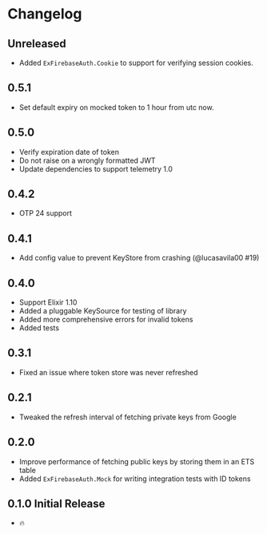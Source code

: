 # Changelog

## Unreleased

- Added `ExFirebaseAuth.Cookie` to support for verifying session cookies.

## 0.5.1

- Set default expiry on mocked token to 1 hour from utc now.

## 0.5.0

- Verify expiration date of token
- Do not raise on a wrongly formatted JWT
- Update dependencies to support telemetry 1.0

## 0.4.2

- OTP 24 support

## 0.4.1

- Add config value to prevent KeyStore from crashing (@lucasavila00 #19)

## 0.4.0

- Support Elixir 1.10
- Added a pluggable KeySource for testing of library
- Added more comprehensive errors for invalid tokens
- Added tests

## 0.3.1

- Fixed an issue where token store was never refreshed

## 0.2.1

- Tweaked the refresh interval of fetching private keys from Google

## 0.2.0

- Improve performance of fetching public keys by storing them in an ETS table
- Added `ExFirebaseAuth.Mock` for writing integration tests with ID tokens

## 0.1.0 Initial Release

- 🔥
